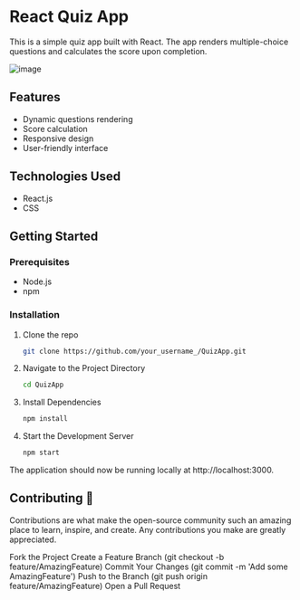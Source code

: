 # React Quiz App

This is a simple quiz app built with React. The app renders multiple-choice questions and calculates the score upon completion.

![image](https://github.com/Peters-17/Quiz-React/assets/85666623/518c6a57-836a-4f88-9875-ce9954606b21)


## Features

- Dynamic questions rendering
- Score calculation
- Responsive design
- User-friendly interface

## Technologies Used

- React.js
- CSS

## Getting Started

### Prerequisites

- Node.js
- npm

### Installation

1. Clone the repo
   ```sh
   git clone https://github.com/your_username_/QuizApp.git
2. Navigate to the Project Directory
   ```sh
   cd QuizApp
3. Install Dependencies
   ```sh
   npm install
4. Start the Development Server
   ```sh
   npm start
The application should now be running locally at http://localhost:3000.

## Contributing 🤝

Contributions are what make the open-source community such an amazing place to learn, inspire, and create. Any contributions you make are greatly appreciated.

Fork the Project
Create a Feature Branch (git checkout -b feature/AmazingFeature)
Commit Your Changes (git commit -m 'Add some AmazingFeature')
Push to the Branch (git push origin feature/AmazingFeature)
Open a Pull Request
